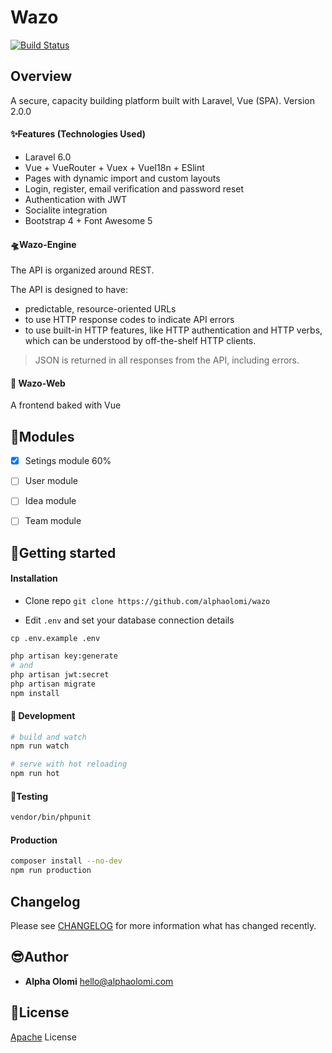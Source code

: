 # Wazo

<a href="https://travis-ci.org/cretueusebiu/laravel-vue-spa"><img src="https://travis-ci.org/cretueusebiu/laravel-vue-spa.svg?branch=master" alt="Build Status"></a>


<p align="center">
<!-- <img src="https://i.imgur.com/NHFTsGt.png"> -->
</p>



## Overview
A secure, capacity building platform built with Laravel, Vue (SPA). Version 2.0.0

#### ✨Features (Technologies Used)

- Laravel 6.0 
- Vue + VueRouter + Vuex + VueI18n + ESlint
- Pages with dynamic import and custom layouts
- Login, register, email verification and password reset
- Authentication with JWT
- Socialite integration
- Bootstrap 4 + Font Awesome 5


#### 🛸Wazo-Engine
The API is organized around REST.

The API is designed to have:
- predictable, resource-oriented URLs
- to use HTTP response codes to indicate API errors
- to use built-in HTTP features, like HTTP authentication and HTTP verbs, which can be understood by off-the-shelf HTTP clients.

> JSON is returned in all responses from the API, including errors.

#### 🚁 Wazo-Web

A frontend baked with Vue 

## 🧩Modules

- [x] Setings module 60%
- [ ] User module
- [ ] Idea module
- [ ] Team module


## 🚀Getting started

#### Installation


- Clone repo
```git clone https://github.com/alphaolomi/wazo```

- Edit `.env` and set your database connection details

```cp .env.example .env```

```bash
php artisan key:generate
# and 
php artisan jwt:secret
php artisan migrate
npm install
```

#### 🔧 Development

```bash
# build and watch
npm run watch

# serve with hot reloading
npm run hot
```


#### 🧪Testing

```bash
vendor/bin/phpunit
```

#### Production

```bash
composer install --no-dev
npm run production
```

## Changelog

Please see [CHANGELOG](CHANGELOG.md) for more information what has changed recently.


## 😎Author

- **Alpha Olomi** [hello@alphaolomi.com](hello@alphaolomi.com)

## 📃License

[Apache](http://apachelicense.com) License